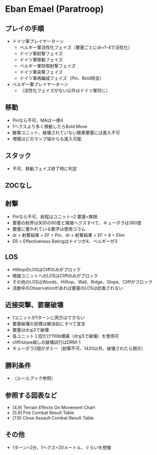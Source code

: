 # Eban Emael (Paratroop)

## プレイの手順
- ドイツ軍プレイヤーターン
  - ベルギー軍活性化フェイズ（要塞ごとにdr=1-4で活性化）
  - ドイツ軍射撃フェイズ
  - ドイツ軍移動フェイズ
  - ベルギー軍防御射撃フェイズ
  - ドイツ軍突撃フェイズ
  - ドイツ軍再編成フェイズ（Pin、Bold除去）
- ベルギー軍プレイヤーターン
  - （活性化フェイズがない以外はドイツ軍同じ）

## 移動
- Pinなら不可、MAは一律4
- 1ヘクスより多く移動したらBold Move
- 敵軍ユニット、破壊されていない敵軍要塞には進入不可
- 増援はどのマップ端からも進入可能

## スタック
- 不可、移動フェイズ終了時に判定

## ZOCなし

## 射撃
- Pinなら不可、射程はユニット=2 要塞=無限
- 要塞の射界は矢印の60度と隣接ヘクスすべて、キューポラは360度
- 要塞に書かれている数字は使用コラム
- dr + 射撃結果 > EF = Pin、dr + 射撃結果 > EF + 4 = Elim
- ER = Effectiveness Ratingはドイツが4、ベルギーが3

## LOS
- HilltopのLOSはCliffのみがブロック
- 隣接ユニットへのLOSはCliffのみがブロック
- その他のLOSはWoods、Hilltop、Wall、Ridge、Slope、Cliffがブロック
- 活動中のObservationがあれば要塞のLOSは妨害されない

## 近接突撃、要塞破壊
- 1ユニットが1ターンに両方はできない
- 要塞破壊の目標は解決前にすべて宣言
- 要塞はdr≦3で破壊
- 各ユニット１回だけ110lb爆薬（dr≦5で破壊）を使用可
- cliff/slope越しの破壊試行はDRM-1
- キューポラ2個がダミー（射撃不可、1420以外、破壊されたら開示）

## 勝利条件
- （ルールブック参照）

## 参照する図表など
- [4.9] Terrain Effects On Movement Chart
- [5.9] Fire Combat Result Table
- [7.9] Close Assault Combat Result Table

## その他
- 1ターン=2分、1ヘクス=20メートル、ぐらいを想像
